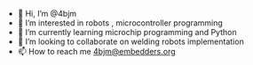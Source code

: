 - 👋 Hi, I’m @4bjm
- 👀 I’m interested in robots , microcontroller programming
- 🌱 I’m currently learning microchip programming and Python
- 💞️ I’m looking to collaborate on welding robots implementation
- 📫 How to reach me 4bjm@embedders.org

<!---
4bjm/4bjm is a ✨ special ✨ repository because its `README.md` (this file) appears on your GitHub profile.
You can click the Preview link to take a look at your changes.
--->
